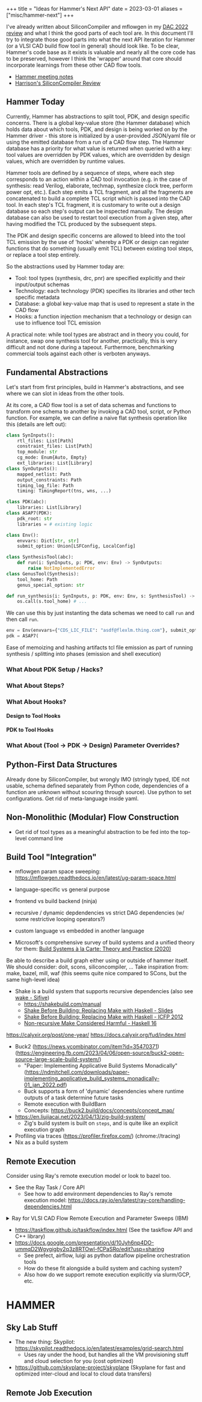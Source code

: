 +++
title = "Ideas for Hammer's Next API"
date = 2023-03-01
aliases = ["misc/hammer-next"]
+++

I've already written about SiliconCompiler and mflowgen in my [DAC 2022 review](@/reviews/dac_2022.md#cad-flow-tools) and what I think the good parts of each tool are.
In this document I'll try to integrate those good parts into what the next API iteration for Hammer (or a VLSI CAD build flow tool in general) should look like.
To be clear, Hammer's code base as it exists is valuable and nearly all the core code has to be preserved, however I think the 'wrapper' around that core should incorporate learnings from these other CAD flow tools.

- [Hammer meeting notes](https://docs.google.com/document/d/1nFXj-F26YS9GGl0igWOnuv0uaLlI9wcTRfKYwjU3S4k/edit#)
- [Harrison's SiliconCompiler Review](https://docs.google.com/presentation/d/1TwwHfEv5FyEZyY0Wwj8M4ltuM14dNI93JDCWACtDDA0/edit#slide=id.p)

## Hammer Today

Currently, Hammer has abstractions to split tool, PDK, and design specific concerns.
There is a global key-value store (the Hammer database) which holds data about which tools, PDK, and design is being worked on by the Hammer driver - this store is initialized by a user-provided JSON/yaml file or using the emitted database from a run of a CAD flow step.
The Hammer database has a priority for what value is returned when queried with a key: tool values are overridden by PDK values, which are overridden by design values, which are overridden by runtime values.

Hammer tools are defined by a sequence of steps, where each step corresponds to an action within a CAD tool invocation (e.g. in the case of synthesis: read Verilog, elaborate, techmap, synthesize clock tree, perform power opt, etc.).
Each step emits a TCL fragment, and all the fragments are concatenated to build a complete TCL script which is passed into the CAD tool.
In each step's TCL fragment, it is customary to write out a design database so each step's output can be inspected manually.
The design database can also be used to restart tool execution from a given step, after having modified the TCL produced by the subsequent steps.

The PDK and design specific concerns are allowed to bleed into the tool TCL emission by the use of 'hooks' whereby a PDK or design can register functions that do something (usually emit TCL) between existing tool steps, or replace a tool step entirely.

So the abstractions used by Hammer today are:

- Tool: tool types (synthesis, drc, pnr) are specified explicitly and their input/output schemas
- Technology: each technology (PDK) specifies its libraries and other tech specific metadata
- Database: a global key-value map that is used to represent a state in the CAD flow
- Hooks: a function injection mechanism that a technology or design can use to influence tool TCL emission

A practical note: while tool types are abstract and in theory you could, for instance, swap one synthesis tool for another, practically, this is very difficult and not done during a tapeout.
Furthermore, benchmarking commercial tools against each other is verboten anyways.

## Fundamental Abstractions

Let's start from first principles, build in Hammer's abstractions, and see where we can slot in ideas from the other tools.

At its core, a CAD flow tool is a set of data schemas and functions to transform one schema to another by invoking a CAD tool, script, or Python function.
For example, we can define a naive flat synthesis operation like this (details are left out):

```python
class SynInputs():
    rtl_files: List[Path]
    constraint_files: List[Path]
    top_module: str
    cg_mode: Enum{Auto, Empty}
    ext_libraries: List[Library]
class SynOutputs():
    mapped_netlist: Path
    output_constraints: Path
    timing_log_file: Path
    timing: TimingReport(tns, wns, ...)

class PDK(abc):
    libraries: List[Library]
class ASAP7(PDK):
    pdk_root: str
    libraries = # existing logic

class Env():
    envvars: Dict[str, str]
    submit_option: Union[LSFConfig, LocalConfig]

class SynthesisTool(abc):
    def run(i: SynInputs, p: PDK, env: Env) -> SynOutputs:
        raise NotImplementedError
class GenusTool(Synthesis):
    tool_home: Path
    genus_special_option: str

def run_synthesis(i: SynInputs, p: PDK, env: Env, s: SynthesisTool) -> SynOutputs:
    os.call(s.tool_home) # ...
```

We can use this by just instanting the data schemas we need to call `run` and then call `run`.

```python
env = Env(envvars={"CDS_LIC_FILE": "asdf@flexlm.thing.com"}, submit_option=LocalConfig)
pdk = ASAP7(
```

Ease of memoizing and hashing artifacts
tcl file emission as part of running synthesis / splitting into phases (emission and shell execution)

### What About PDK Setup / Hacks?

### What About Steps?

### What About Hooks?

#### Design to Tool Hooks

#### PDK to Tool Hooks

### What About (Tool -> PDK -> Design) Parameter Overrides?

## Python-First Data Structures

Already done by SiliconCompiler, but wrongly IMO (stringly typed, IDE not usable, schema defined separately from Python code, dependencies of a function are unknown without scouring through source).
Use python to set configurations. Get rid of meta-language inside yaml.

## Non-Monolithic (Modular) Flow Construction

- Get rid of tool types as a meaningful abstraction to be fed into the top-level command line

## Build Tool "Integration"

- mflowgen param space sweeping: https://mflowgen.readthedocs.io/en/latest/ug-param-space.html

- language-specific vs general purpose
- frontend vs build backend (ninja)
- recursive / dynamic depdendencies vs strict DAG dependencies (w/ some restrictive looping operators?)
- custom language vs embedded in another language
- Microsoft's comprehensive survey of build systems and a unified theory for them: [Build Systems à la Carte: Theory and Practice (2020)](https://www.microsoft.com/en-us/research/uploads/prod/2020/04/build-systems-jfp.pdf)

Be able to describe a build graph either using or outside of hammer itself. We should consider: doit, scons, siliconcompiler, ...
Take inspiration from: make, bazel, mill, waf (this seems quite nice compared to SCons, but the same high-level idea)

- Shake is a build system that supports recursive dependencies (also see [wake - Sifive](https://github.com/sifive/wake))
    - https://shakebuild.com/manual
    - [Shake Before Building: Replacing Make with Haskell - Slides](https://pdfs.semanticscholar.org/309f/beaa395906cd5c5554f8e3b5742f17656a22.pdf)
    - [Shake Before Building: Replacing Make with Haskell - ICFP 2012](https://ndmitchell.com/downloads/paper-shake_before_building-10_sep_2012.pdf)
    - [Non-recursive Make Considered Harmful - Haskell 16](http://simonmar.github.io/bib/papers/shake.pdf)

https://calyxir.org/post/one-year/
https://docs.calyxir.org/fud/index.html

- Buck2 (https://news.ycombinator.com/item?id=35470371) (https://engineering.fb.com/2023/04/06/open-source/buck2-open-source-large-scale-build-system/)
    - "Paper: Implementing Applicative Build Systems Monadically" (https://ndmitchell.com/downloads/paper-implementing_applicative_build_systems_monadically-01_jan_2022.pdf)
    - Buck supports a form of 'dynamic' dependencies where runtime outputs of a task determine future tasks
    - Remote execution with BuildBarn
    - Concepts: https://buck2.build/docs/concepts/concept_map/
- https://en.liujiacai.net/2023/04/13/zig-build-system/
    - Zig's build system is built on `steps`, and is quite like an explicit execution graph
- Profiling via traces (https://profiler.firefox.com/) (chrome://tracing)
- Nix as a build system

## Remote Execution

Consider using Ray's remote execution model or look to bazel too.
- See the Ray Task / Core API
    - See how to add environment dependencies to Ray's remote execution model: https://docs.ray.io/en/latest/ray-core/handling-dependencies.html


<details>

<summary role="button" class="secondary">Ray for VLSI CAD Flow Remote Execution and Parameter Sweeps (IBM)</summary>

- https://www.anyscale.com/events/2022/06/23/ray-community-talks-june-22-2022 (+ youtube link to the talk)
    - Slides: https://speakerdeck.com/anyscale/ml-infused-digital-ic-design-workflows-on-the-hybrid-cloud

> Abstract: As the complexity of modern hardware systems explodes, fast and effective design space explorations for better integrated circuit (IC) implementations is becoming more and more difficult to achieve due to higher demands of computational resources. Recent years have seen increasing use of decision intelligence in IC design flows to navigate the design solution space in a more systematic and intelligent manner. To address these problems, we have been working on AI/ML-infused IC design orchestration in order 1) to enable the IC design environment on hybrid cloud platform so that we can easily scale up/down the workloads according to the computation demands; and 2) to produce higher quality of results (QoRs) in shorter total turnaround time (TAT). In this work, we will illustrate how we provide a scalable IC design workload execution that produces higher performance designs by utilizing AI/ML-driven automatic parameter tuning capability. We first demonstrate that we can build a cloud-based IC design environment including containerized digital design flow on Kubernetes clusters. Then, we extend the containerized design flow with the automatic parameter tuning capability using AI/ML techniques. Finally, we demonstrate that the automatic parameter tuning can be executed in a more scalable and distributable manner using the Ray platform. We will use the actual design environment setups, the code snippets, and results from the product IC designs as evidence that the proposed method can produce a higher quality of IC designs using the Ray-based automatic parameter tuning methodologies.

- They want to run a single block through CAD tools with different flow parameters (e.g. where to route clock grid, effort levels, various tool tweak options) and they want this done in parallel, automatically distributed throughout their cluster
- They have custom Docker images that contain their toolchains, networked filesystems for local workspaces/PDKs, and Ray to manage execution of jobs on their Kubernetes cluster
- CI/CD pipeline using containerized flow: Jenkins pod to launch jobs on checkins, Centos worker pods, MongoDB metrics collection pod, Flask dashboard pod
- They have an ML-based "FlowTuner" which receives the design space of flow parameters, has a search algorithm, and tries to find the best tool config by executing a bunch of jobs
- EXAMPLE: floorplan dimension sweeping - for a new design checkin, sweep floorplans from large to small to see the critical point where density is optimized and critical path is reasonable and PnR tool terminates successfully
    - See slide 20: for example Ray remote usage - the remote function just invokes a Makefile
    - They don't use Ray to partition out build steps, but rather just for invoking a full RTL->GDS flow on a many nodes (with different flow parameters) with remote function invocations

- Blog post writeup of the same content: [Infusing AI and ML into integrated circuit design for faster chip delivery, better chip performance (IBM)](https://www.anyscale.com/blog/infusing-ai-and-ml-into-integrated-circuit-design-for-faster-chip-delivery)

</details>

- https://taskflow.github.io/taskflow/index.html (See the taskflow API and C++ library)
- https://docs.google.com/presentation/d/10Jyh6np4DO-ummqD2Wgygigby2q3z8RTOwI-fCPaSRo/edit?usp=sharing
    - See prefect, airflow, luigi as python dataflow pipeline orchestration tools
    - How do these fit alongside a build system and caching system?
    - Also how do we support remote execution explicitly via slurm/GCP, etc.

# HAMMER

## Sky Lab Stuff

- The new thing: Skypilot: https://skypilot.readthedocs.io/en/latest/examples/grid-search.html
    - Uses ray under the hood, but handles all the VM provisioning stuff and cloud selection for you (cost optimized)
- https://github.com/skyplane-project/skyplane (Skyplane for fast and optimized inter-cloud and local to cloud data transfers)

## Remote Job Execution


